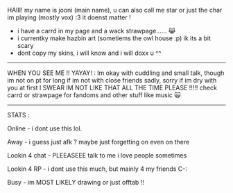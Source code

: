  HAIII! my name is jooni (main name),  u can also call me star or just the char im playing (mostly vox) :3 it doenst matter ! 
- i have a carrd in my page and a wack strawpage…… 😹
- i  currentky make hazbin art (sometiems the owl house :p) ik its a bit scary 
- dont copy my skins, i will know and i will doxx u ^^


------------------------------------------------------------------------------------------------------------------------


WHEN YOU SEE ME !! YAYAY! :
Im okay with cuddling and small talk, though im not on pt for long if im not with close friends sadly, sorry if im dry with you at first I SWEAR IM NOT LIKE THAT ALL THE TIME PLEASE !!!!! check carrd or strawpage for fandoms and other stuff like music 🙀


------------------------------------------------------------------------------------------------------------------------------------------------------



STATS : 

Online - i dont use this lol.


Away - i guess just afk ? maybe just forgetting on even on there


Lookin 4 chat - PLEEASEEE talk to me i love people sometimes 


Lookin 4 RP - i dont use this much, but mainly 4 my friends C-:


Busy - im MOST LIKELY drawing or just offtab !! 
<!---
joonipatootie/joonipatootie is a ✨ special ✨ repository because its `README.md` (this file) appears on your GitHub profile.
You can click the Preview link to take a look at your changes.
--->
